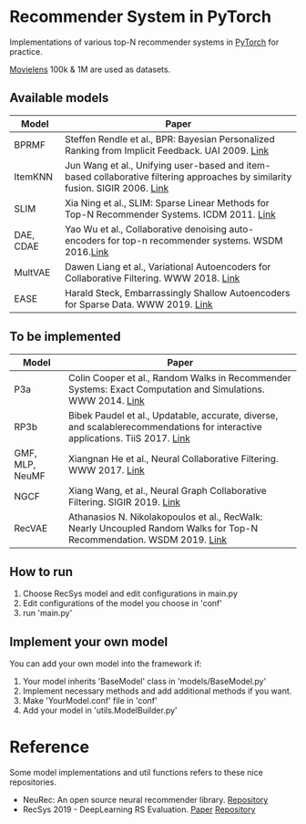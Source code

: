 # Recommender System in PyTorch

Implementations of various top-N recommender systems in [PyTorch](pytorch.org)
 for practice.
 
[Movielens](https://grouplens.org/datasets/movielens/) 100k & 1M are used as datasets.
 
## Available models
| Model    | Paper                                                                                                                                          |
|------------------|------------------------------------------------------------------------------------------------------------------------------------------------|
| BPRMF            | Steffen Rendle et al., BPR: Bayesian Personalized Ranking from Implicit Feedback. UAI 2009. [Link](https://arxiv.org/pdf/1205.2618) |
| ItemKNN          | Jun Wang et al., Unifying user-based and item-based collaborative filtering approaches by similarity fusion. SIGIR 2006. [Link](http://web4.cs.ucl.ac.uk/staff/jun.wang/papers/2006-sigir06-unifycf.pdf) |
| SLIM             | Xia Ning et al., SLIM: Sparse Linear Methods for Top-N Recommender Systems. ICDM 2011. [Link](http://glaros.dtc.umn.edu/gkhome/fetch/papers/SLIM2011icdm.pdf) |
| DAE, CDAE        | Yao Wu et al., Collaborative denoising auto-encoders for top-n recommender systems. WSDM 2016.[Link](https://alicezheng.org/papers/wsdm16-cdae.pdf) |
| MultVAE          | Dawen Liang et al., Variational Autoencoders for Collaborative Filtering. WWW 2018. [Link](https://arxiv.org/pdf/1802.05814) |
| EASE             | Harald Steck, Embarrassingly Shallow Autoencoders for Sparse Data. WWW 2019. [Link](https://arxiv.org/pdf/1905.03375) |

## To be implemented
| Model | Paper                                                                                                                                          |
|------------------|------------------------------------------------------------------------------------------------------------------------------------------------|
| P3a            | Colin Cooper et al., Random Walks in Recommender Systems: Exact Computation and Simulations. WWW 2014. [Link](http://wwwconference.org/proceedings/www2014/companion/p811.pdf) |
| RP3b          | Bibek Paudel et al., Updatable, accurate, diverse, and scalablerecommendations for interactive applications. TiiS 2017. [Link](https://www.zora.uzh.ch/id/eprint/131338/1/TiiS_2016.pdf) |
| GMF, MLP, NeuMF     | Xiangnan He et al., Neural Collaborative Filtering. WWW 2017. [Link](https://arxiv.org/pdf/1708.05031.pdf) |
| NGCF       | Xiang Wang, et al., Neural Graph Collaborative Filtering. SIGIR 2019. [Link](https://arxiv.org/pdf/1905.08108.pdf) |
| RecVAE          | Athanasios N. Nikolakopoulos et al., RecWalk: Nearly Uncoupled Random Walks for Top-N Recommendation. WSDM 2019. [Link](https://www.nikolako.net/papers/ACM_WSDM2019_RecWalk.pdf) |

## How to run
1. Choose RecSys model and edit configurations in main.py
2. Edit configurations of the model you choose in 'conf'
3. run 'main.py'

## Implement your own model
You can add your own model into the framework if:

1. Your model inherits 'BaseModel' class in 'models/BaseModel.py'
2. Implement necessary methods and add additional methods if you want.
3. Make 'YourModel.conf' file in 'conf'
4. Add your model in 'utils.ModelBuilder.py'

# Reference
Some model implementations and util functions refers to these nice repositories.
- NeuRec: An open source neural recommender library. [Repository](https://github.com/wubinzzu/NeuRec)
- RecSys 2019 - DeepLearning RS Evaluation. [Paper](https://arxiv.org/pdf/1907.06902) [Repository](https://github.com/MaurizioFD/RecSys2019_DeepLearning_Evaluation)